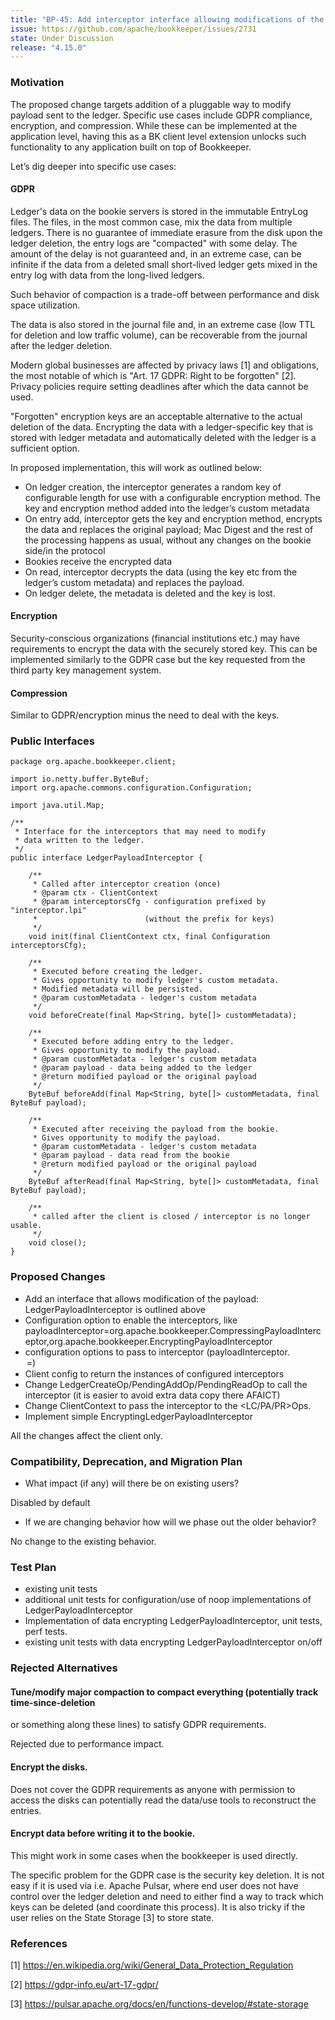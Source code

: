 ```yaml
---
title: "BP-45: Add interceptor interface allowing modifications of the payload"
issue: https://github.com/apache/bookkeeper/issues/2731
state: Under Discussion
release: "4.15.0"
---
```


### Motivation

The proposed change targets addition of a pluggable way to modify payload sent to the ledger. 
Specific use cases include GDPR compliance, encryption, and compression. 
While these can be implemented at the application level, having this as a BK client level 
extension unlocks such functionality to any application built on top of Bookkeeper.

Let’s dig deeper into specific use cases: 

#### GDPR

Ledger's data on the bookie servers is stored in the immutable EntryLog files. The files, 
in the most common case, mix the data from multiple ledgers. There is no guarantee of immediate 
erasure from the disk upon the ledger deletion, the entry logs are "compacted" with some delay. 
The amount of the delay is not guaranteed and, in an extreme case, can be infinite if the data 
from a deleted small short-lived ledger gets mixed in the entry log with data from the long-lived 
ledgers. 

Such behavior of compaction is a trade-off between performance and disk space utilization. 

The data is also stored in the journal file and, in an extreme case 
(low TTL for deletion and low traffic volume), can be recoverable from the journal after the 
ledger deletion.

Modern global businesses are affected by privacy laws [1] and obligations, the most notable 
of which is "Art. 17 GDPR: Right to be forgotten" [2]. Privacy policies require setting deadlines 
after which the data cannot be used.

"Forgotten" encryption keys are an acceptable alternative to the actual deletion of the data. 
Encrypting the data with a ledger-specific key that is stored with ledger metadata and 
automatically deleted with the ledger is a sufficient option.

In proposed implementation, this will work as outlined below:


* On ledger creation, the interceptor generates a random key of configurable length for use 
with a configurable encryption method. The key and encryption method added into the ledger’s 
custom metadata
* On entry add, interceptor gets the key and encryption method, encrypts the data and replaces 
the original payload; Mac Digest and the rest of the processing happens as usual, without any 
changes on the bookie side/in the protocol
* Bookies receive the encrypted data
* On read, interceptor decrypts the data (using the key etc from the ledger’s custom metadata) 
and replaces the payload.
* On ledger delete, the metadata is deleted and the key is lost.


#### Encryption

Security-conscious organizations (financial institutions etc.) may have requirements to encrypt the data with the securely stored key.
This can be implemented similarly to the GDPR case but the key requested from the third party key management system.

#### Compression


Similar to GDPR/encryption minus the need to deal with the keys.


### Public Interfaces


```
package org.apache.bookkeeper.client;

import io.netty.buffer.ByteBuf;
import org.apache.commons.configuration.Configuration;

import java.util.Map;

/**
 * Interface for the interceptors that may need to modify
 * data written to the ledger.
 */
public interface LedgerPayloadInterceptor {

    /**
     * Called after interceptor creation (once)
     * @param ctx - ClientContext
     * @param interceptorsCfg - configuration prefixed by "interceptor.lpi"
     *                        (without the prefix for keys)
     */
    void init(final ClientContext ctx, final Configuration interceptorsCfg);

    /**
     * Executed before creating the ledger.
     * Gives opportunity to modify ledger's custom metadata.
     * Modified metadata will be persisted.
     * @param customMetadata - ledger's custom metadata
     */
    void beforeCreate(final Map<String, byte[]> customMetadata);

    /**
     * Executed before adding entry to the ledger.
     * Gives opportunity to modify the payload.
     * @param customMetadata - ledger's custom metadata
     * @param payload - data being added to the ledger
     * @return modified payload or the original payload
     */
    ByteBuf beforeAdd(final Map<String, byte[]> customMetadata, final ByteBuf payload);

    /**
     * Executed after receiving the payload from the bookie.
     * Gives opportunity to modify the payload.
     * @param customMetadata - ledger's custom metadata
     * @param payload - data read from the bookie
     * @return modified payload or the original payload
     */
    ByteBuf afterRead(final Map<String, byte[]> customMetadata, final ByteBuf payload);

    /**
     * called after the client is closed / interceptor is no longer usable.
     */
    void close();
}

```

### Proposed Changes

* Add an interface that allows modification of the payload: LedgerPayloadInterceptor is outlined above
* Configuration option to enable the interceptors, like
payloadInterceptor=org.apache.bookkeeper.CompressingPayloadInterceptor,org.apache.bookkeeper.EncryptingPayloadInterceptor
* configuration options to pass to interceptor (payloadInterceptor.<option name>=<value>)
* Client config to return the instances of configured interceptors
* Change LedgerCreateOp/PendingAddOp/PendingReadOp to call the interceptor (it is easier to avoid extra data copy there AFAICT)
* Change ClientContext to pass the interceptor to the <LC/PA/PR>Ops.
* Implement simple EncryptingLedgerPayloadInterceptor

All the changes affect the client only. 

### Compatibility, Deprecation, and Migration Plan

- What impact (if any) will there be on existing users? 

Disabled by default

- If we are changing behavior how will we phase out the older behavior? 

No change to the existing behavior.

### Test Plan

* existing unit tests
* additional unit tests for configuration/use of noop implementations of LedgerPayloadInterceptor
* Implementation of data encrypting LedgerPayloadInterceptor, unit tests, perf tests. 
* existing unit tests with data encrypting LedgerPayloadInterceptor on/off

### Rejected Alternatives

#### Tune/modify major compaction to compact everything (potentially track time-since-deletion 
   or something along these lines) to satisfy GDPR requirements. 
   
Rejected due to performance impact.

#### Encrypt the disks. 
   
Does not cover the GDPR requirements as anyone with permission to access the disks can 
potentially read the data/use tools to reconstruct the entries.

#### Encrypt data before writing it to the bookie. 
   
This might work in some cases when the bookkeeper is used directly. 

The specific problem for the GDPR case is the security key deletion.
It is not easy if it is used via i.e. Apache Pulsar, where end user does not have control over the ledger deletion 
and need to either find a way to track which keys can be deleted (and coordinate this process). 
It is also tricky if the user relies on the State Storage [3] to store state.

### References

[1] https://en.wikipedia.org/wiki/General_Data_Protection_Regulation

[2] https://gdpr-info.eu/art-17-gdpr/

[3] https://pulsar.apache.org/docs/en/functions-develop/#state-storage
